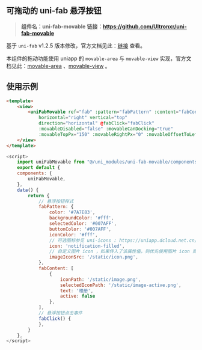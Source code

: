 ## 可拖动的 uni-fab 悬浮按钮

> **组件名：uni-fab-movable**
> **链接：https://github.com/Ultronxr/uni-fab-movable**

基于 `uni-fab` v1.2.5 版本修改，官方文档见此：[链接](https://uniapp.dcloud.io/component/uniui/uni-fab) 查看。

本组件的拖动功能使用 uniapp 的 `movable-area` 与 `movable-view` 实现，官方文档见此：[movable-area](https://uniapp.dcloud.net.cn/component/movable-area.html) 、[movable-view](https://uniapp.dcloud.net.cn/component/movable-view.html) 。

## 使用示例

```html
<template>
    <view>
        <uniFabMovable ref="fab" :pattern="fabPattern" :content="fabContent"
            horizontal="right" vertical="top"
            direction="horizontal" @fabClick="fabClick"
            :movableDisabled="false" :movableCanDocking="true"
            :movableTopPx="150" :movableRightPx="0" :movableOffsetToLeftOrRight="3" />
    </view>
</template>
```

```javascript
<script>
    import uniFabMovable from "@/uni_modules/uni-fab-movable/components/uni-fab-movable/uni-fab-movable.vue"
    export default {
    components: {
        uniFabMovable,
    },
    data() {
        return {
            // 悬浮按钮样式
            fabPattern: {
                color: '#7A7E83',
                backgroundColor: '#fff',
                selectedColor: '#007AFF',
                buttonColor: '#007AFF',
                iconColor: '#fff',
                // 可选图标参见 uni-icons : https://uniapp.dcloud.net.cn/component/uniui/uni-icons.html
                icon: 'notification-filled',
                // 自定义图片 icon ，如果传入了该属性值，则优先使用图片 icon 而不是 uni-icons
                imageIconSrc: '/static/icon.png',
            },
            fabContent: [
                {
                    iconPath: '/static/image.png',
                    selectedIconPath: '/static/image-active.png',
                    text: '相册',
                    active: false
                },
            ],
            // 悬浮按钮点击事件
            fabClick() {
            },
        }
    },
</script>
```
